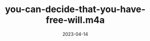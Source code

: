 ---
title: "you-can-decide-that-you-have-free-will.m4a"
spoken: "/assets/spoken/you-can-decide-that-you-have-free-will.m4a"
date: 2023-04-14
layout: spoken
tags:
  - free will
---